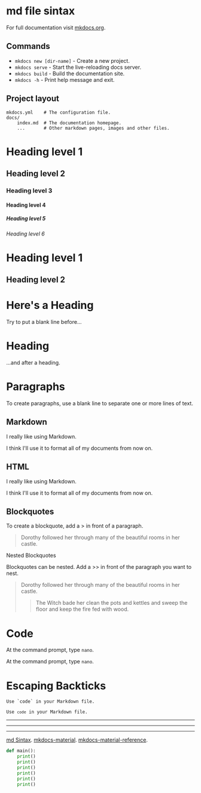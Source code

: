 # md file sintax

For full documentation visit [mkdocs.org](https://www.mkdocs.org).

## Commands

* `mkdocs new [dir-name]` - Create a new project.
* `mkdocs serve` - Start the live-reloading docs server.
* `mkdocs build` - Build the documentation site.
* `mkdocs -h` - Print help message and exit.

## Project layout

    mkdocs.yml    # The configuration file.
    docs/
        index.md  # The documentation homepage.
        ...       # Other markdown pages, images and other files.


# Heading level 1
## Heading level 2
### Heading level 3
#### Heading level 4
##### Heading level 5
###### Heading level 6

Heading level 1
===============

Heading level 2
---------------

# Here's a Heading

Try to put a blank line before...

# Heading

...and after a heading. 

# Paragraphs

To create paragraphs, use a blank line to separate one or more lines of text.

## Markdown

I really like using Markdown.

I think I'll use it to format all of my documents from now on. 

## HTML
<p>I really like using Markdown.</p>

<p>I think I'll use it to format all of my documents from now on.</p>

## Blockquotes
To create a blockquote, add a > in front of a paragraph.
> Dorothy followed her through many of the beautiful rooms in her castle.

Nested Blockquotes

Blockquotes can be nested. Add a >> in front of the paragraph you want to nest.

> Dorothy followed her through many of the beautiful rooms in her castle.
>
>> The Witch bade her clean the pots and kettles and sweep the floor and keep the fire fed with wood.

# Code
At the command prompt, type `nano`.

At the command prompt, type <code>nano</code>. 

# Escaping Backticks
``Use `code` in your Markdown file.``

<code>Use `code` in your Markdown file.</code>


***

---

_________________


[md Sintax](https://www.markdownguide.org/basic-syntax/#code-blocks "md sintax").
[mkdocs-material](https://squidfunk.github.io/mkdocs-material/setup/extensions/python-markdown/ "mkdocs-material").
[mkdocs-material-reference](https://squidfunk.github.io/mkdocs-material/reference/grids/ "mkdocs-material-reference").


``` py title="code.py"
def main():
    print()
    print()
    print()
    print()
    print()
    print()
```